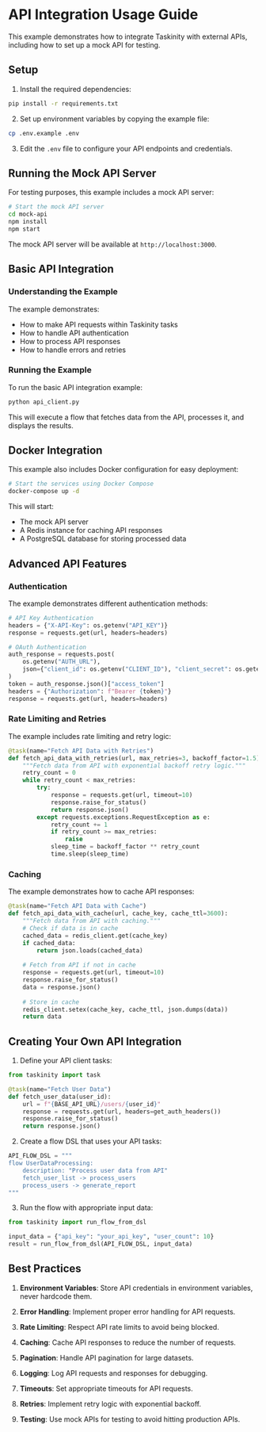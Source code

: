 # API Integration Usage Guide

This example demonstrates how to integrate Taskinity with external APIs, including how to set up a mock API for testing.

## Setup

1. Install the required dependencies:

```bash
pip install -r requirements.txt
```

2. Set up environment variables by copying the example file:

```bash
cp .env.example .env
```

3. Edit the `.env` file to configure your API endpoints and credentials.

## Running the Mock API Server

For testing purposes, this example includes a mock API server:

```bash
# Start the mock API server
cd mock-api
npm install
npm start
```

The mock API server will be available at `http://localhost:3000`.

## Basic API Integration

### Understanding the Example

The example demonstrates:
- How to make API requests within Taskinity tasks
- How to handle API authentication
- How to process API responses
- How to handle errors and retries

### Running the Example

To run the basic API integration example:

```bash
python api_client.py
```

This will execute a flow that fetches data from the API, processes it, and displays the results.

## Docker Integration

This example also includes Docker configuration for easy deployment:

```bash
# Start the services using Docker Compose
docker-compose up -d
```

This will start:
- The mock API server
- A Redis instance for caching API responses
- A PostgreSQL database for storing processed data

## Advanced API Features

### Authentication

The example demonstrates different authentication methods:

```python
# API Key Authentication
headers = {"X-API-Key": os.getenv("API_KEY")}
response = requests.get(url, headers=headers)

# OAuth Authentication
auth_response = requests.post(
    os.getenv("AUTH_URL"),
    json={"client_id": os.getenv("CLIENT_ID"), "client_secret": os.getenv("CLIENT_SECRET")}
)
token = auth_response.json()["access_token"]
headers = {"Authorization": f"Bearer {token}"}
response = requests.get(url, headers=headers)
```

### Rate Limiting and Retries

The example includes rate limiting and retry logic:

```python
@task(name="Fetch API Data with Retries")
def fetch_api_data_with_retries(url, max_retries=3, backoff_factor=1.5):
    """Fetch data from API with exponential backoff retry logic."""
    retry_count = 0
    while retry_count < max_retries:
        try:
            response = requests.get(url, timeout=10)
            response.raise_for_status()
            return response.json()
        except requests.exceptions.RequestException as e:
            retry_count += 1
            if retry_count >= max_retries:
                raise
            sleep_time = backoff_factor ** retry_count
            time.sleep(sleep_time)
```

### Caching

The example demonstrates how to cache API responses:

```python
@task(name="Fetch API Data with Cache")
def fetch_api_data_with_cache(url, cache_key, cache_ttl=3600):
    """Fetch data from API with caching."""
    # Check if data is in cache
    cached_data = redis_client.get(cache_key)
    if cached_data:
        return json.loads(cached_data)
    
    # Fetch from API if not in cache
    response = requests.get(url, timeout=10)
    response.raise_for_status()
    data = response.json()
    
    # Store in cache
    redis_client.setex(cache_key, cache_ttl, json.dumps(data))
    return data
```

## Creating Your Own API Integration

1. Define your API client tasks:

```python
from taskinity import task

@task(name="Fetch User Data")
def fetch_user_data(user_id):
    url = f"{BASE_API_URL}/users/{user_id}"
    response = requests.get(url, headers=get_auth_headers())
    response.raise_for_status()
    return response.json()
```

2. Create a flow DSL that uses your API tasks:

```python
API_FLOW_DSL = """
flow UserDataProcessing:
    description: "Process user data from API"
    fetch_user_list -> process_users
    process_users -> generate_report
"""
```

3. Run the flow with appropriate input data:

```python
from taskinity import run_flow_from_dsl

input_data = {"api_key": "your_api_key", "user_count": 10}
result = run_flow_from_dsl(API_FLOW_DSL, input_data)
```

## Best Practices

1. **Environment Variables**: Store API credentials in environment variables, never hardcode them.

2. **Error Handling**: Implement proper error handling for API requests.

3. **Rate Limiting**: Respect API rate limits to avoid being blocked.

4. **Caching**: Cache API responses to reduce the number of requests.

5. **Pagination**: Handle API pagination for large datasets.

6. **Logging**: Log API requests and responses for debugging.

7. **Timeouts**: Set appropriate timeouts for API requests.

8. **Retries**: Implement retry logic with exponential backoff.

9. **Testing**: Use mock APIs for testing to avoid hitting production APIs.

<!-- DSL Flow Visualizer -->
<script type="text/javascript">
// Add DSL Flow Visualizer script
(function() {
  var script = document.createElement('script');
  script.src = '/hubmail/dsl/static/js/dsl-flow-visualizer.js';
  script.async = true;
  script.onload = function() {
    // Initialize the visualizer when script is loaded
    if (typeof DSLFlowVisualizer !== 'undefined') {
      new DSLFlowVisualizer();
    }
  };
  document.head.appendChild(script);
  
  // Add CSS styles
  var style = document.createElement('style');
  style.textContent = `
    .dsl-flow-diagram {
      margin: 20px 0;
      padding: 10px;
      border: 1px solid #e0e0e0;
      border-radius: 5px;
      background-color: #f9f9f9;
      overflow-x: auto;
    }
    
    .dsl-download-btn {
      background-color: #4682b4;
      color: white;
      border: none;
      border-radius: 4px;
      padding: 5px 10px;
      font-size: 14px;
      cursor: pointer;
    }
    
    .dsl-download-btn:hover {
      background-color: #36648b;
    }
  `;
  document.head.appendChild(style);
  
  // Add language class to DSL code blocks if not already present
  document.addEventListener('DOMContentLoaded', function() {
    document.querySelectorAll('pre code').forEach(function(codeBlock) {
      var content = codeBlock.textContent.trim();
      if (content.startsWith('flow ') && !codeBlock.classList.contains('language-dsl')) {
        codeBlock.classList.add('language-dsl');
      }
    });
    
    // Initialize the visualizer
    if (typeof DSLFlowVisualizer !== 'undefined') {
      new DSLFlowVisualizer();
    }
  });
})();
</script>
